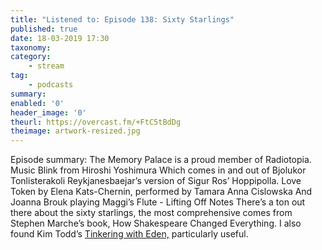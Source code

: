 ```yaml
---
title: "Listened to: Episode 138: Sixty Starlings"
published: true
date: 18-03-2019 17:30
taxonomy:
category:
	- stream
tag:
	- podcasts
summary:
enabled: '0'
header_image: '0'
theurl: https://overcast.fm/+FtC5tBdDg
theimage: artwork-resized.jpg
--- 
```

Episode summary: The Memory Palace is a proud member of Radiotopia. Music Blink from Hiroshi Yoshimura Which comes in and out of Bjolukor Tonlisterakoli Reykjanesbaejar’s version of Sigur Ros’ Hoppipolla. Love Token by Elena Kats-Chernin, performed by Tamara Anna Cislowska And Joanna Brouk playing Maggi’s Flute - Lifting Off Notes There’s a ton out there about the sixty starlings, the most comprehensive comes from Stephen Marche’s book, How Shakespeare Changed Everything. I also found Kim Todd’s [Tinkering with Eden,](https://www.amazon.com/Tinkering-Eden-Natural-History-Exotics/dp/0393048608) particularly useful.
